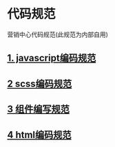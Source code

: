 # 代码规范
营销中心代码规范(此规范为内部自用)


## [1. javascript编码规范](https://github.com/rrcMktFE/spec/blob/master/wiki/javascript.md)


## [2 scss编码规范](https://github.com/rrcMktFE/spec/blob/master/wiki/scss.md)


## [3 组件编写规范]()

## [4 html编码规范]()

